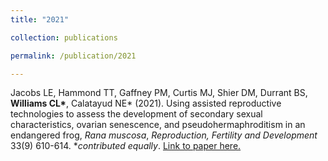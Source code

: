 ```yaml
---
title: "2021"

collection: publications

permalink: /publication/2021

---
```


Jacobs LE, Hammond TT, Gaffney PM, Curtis MJ, Shier DM, Durrant BS, <b>Williams CL*</b>, Calatayud NE* (2021). Using assisted reproductive technologies to assess the development of secondary sexual characteristics, ovarian senescence, and pseudohermaphroditism in an endangered frog, <i>Rana muscosa</i>, <i>Reproduction, Fertility and Development</i> 33(9) 610-614. *<i>contributed equally</i>. [Link to paper here.](https://doi.org/10.1071/RD21029)
